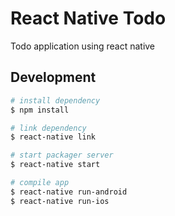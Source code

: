 # React Native Todo
Todo application using react native

## Development

```bash
# install dependency
$ npm install

# link dependency
$ react-native link

# start packager server
$ react-native start

# compile app
$ react-native run-android
$ react-native run-ios
```
